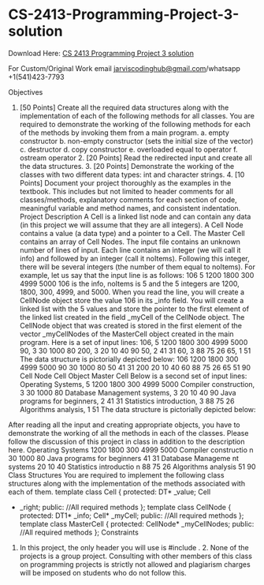 # CS-2413-Programming-Project-3-solution

Download Here: [CS 2413 Programming Project 3 solution](https://jarviscodinghub.com/assignment/cs-2413-programming-project-3-solution/)

For Custom/Original Work email jarviscodinghub@gmail.com/whatsapp +1(541)423-7793

Objectives
1. [50 Points] Create all the required data structures along with the implementation of each of the following methods for all classes. You are required to demonstrate the working of the following methods for each of the methods by invoking them from a main program. a. empty constructor b. non-empty constructor (sets the initial size of the vector) c. destructor d. copy constructor e. overloaded equal to operator f. ostream operator 2. [20 Points] Read the redirected input and create all the data structures. 3. [20 Points] Demonstrate the working of the classes with two different data types: int and character strings. 4. [10 Points] Document your project thoroughly as the examples in the textbook. This includes but not limited to header comments for all classes/methods, explanatory comments for each section of code, meaningful variable and method names, and consistent indentation. Project Description
A Cell is a linked list node and can contain any data (in this project we will assume that they are all integers). A Cell Node contains a value (a data type) and a pointer to a Cell. The Master Cell contains an array of Cell Nodes.
The input file contains an unknown number of lines of input. Each line contains an integer (we will call it info) and followed by an integer (call it noItems). Following this integer, there will be several integers (the number of them equal to noItems). For example, let us say that the input line is as follows:
106 5 1200 1800 300 4999 5000
106 is the info, noItems is 5 and the 5 integers are 1200, 1800, 300, 4999, and 5000. When you read the line, you will create a CellNode object store the value 106 in its _info field. You will create a linked list with the 5 values and store the pointer to the first element of the linked list created in the field _myCell of the CellNode object. The CellNode object that was created is stored in the first element of the vector _myCellNodes of the MasterCell object created in the main program.
Here is a set of input lines:
106, 5 1200 1800 300 4999 5000 90, 3 30 1000 80 200, 3 20 10 40 90 50, 2 41 31 60, 3 88 75 26 65, 1 51
The data structure is pictorially depicted below:
106 1200 1800 300 4999 5000 90 30 1000 80
50 41 31 200 20 10 40 60 88 75 26 65 51
90
Cell Node
Cell Object
Master Cell
Below is a second set of input lines: Operating Systems, 5 1200 1800 300 4999 5000 Compiler construction, 3 30 1000 80 Database Management systems, 3 20 10 40 90 Java programs for beginners, 2 41 31 Statistics introduction, 3 88 75 26 Algorithms analysis, 1 51
The data structure is pictorially depicted below:

After reading all the input and creating appropriate objects, you have to demonstrate the working of all the methods in each of the classes.
Please follow the discussion of this project in class in addition to the description here.
Operating Systems
1200 1800 300 4999 5000
Compiler constructio n
30 1000 80
Java programs for beginners
41 31
Database Manageme nt systems 20 10 40
Statistics introductio n 88 75 26 Algorithms analysis 51
90
Class Structures
You are required to implement the following class structures along with the implementation of the methods associated with each of them. template class Cell { protected: DT* _value; Cell

* _right; public: //All required methods };
template class CellNode { protected: DT1* _info; Cell* _myCell; public: //All required methods };
template class MasterCell { protected: CellNode* _myCellNodes; public: //All required methods };
Constraints
1. In this project, the only header you will use is #include . 2. None of the projects is a group project. Consulting with other members of this class on programming projects is strictly not allowed and plagiarism charges will be imposed on students who do not follow this.
